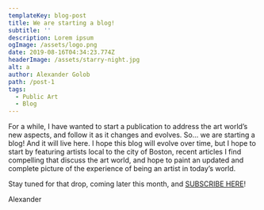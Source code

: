 ```yaml
---
templateKey: blog-post
title: We are starting a blog!
subtitle: ''
description: Lorem ipsum
ogImage: /assets/logo.png
date: 2019-08-16T04:34:23.774Z
headerImage: /assets/starry-night.jpg
alt: a
author: Alexander Golob
path: /post-1
tags:
  - Public Art
  - Blog
---
```

For a while, I have wanted to start a publication to address the art world’s new aspects, and follow it as it changes and evolves. So… we are starting a blog! And it will live here. I hope this blog will evolve over time, but I hope to start by featuring artists local to the city of Boston, recent articles I find compelling that discuss the art world, and hope to paint an updated and complete picture of the experience of being an artist in today’s world. 



Stay tuned for that drop, coming later this month, and [SUBSCRIBE HERE](https://alexander-golob.netlify.com/subscribe)!



Alexander
